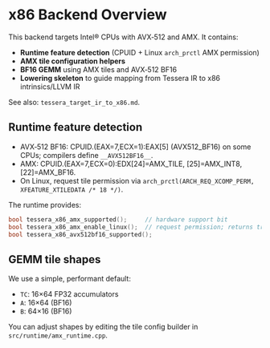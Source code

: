 # x86 Backend Overview

This backend targets Intel® CPUs with AVX‑512 and AMX. It contains:

- **Runtime feature detection** (CPUID + Linux `arch_prctl` AMX permission)
- **AMX tile configuration helpers**
- **BF16 GEMM** using AMX tiles and AVX‑512 BF16
- **Lowering skeleton** to guide mapping from Tessera IR to x86 intrinsics/LLVM IR

See also: `tessera_target_ir_to_x86.md`.

## Runtime feature detection

- AVX‑512 BF16: CPUID.(EAX=7,ECX=1):EAX[5] (AVX512_BF16) on some CPUs; compilers define `__AVX512BF16__`.
- AMX: CPUID.(EAX=7,ECX=0):EDX[24]=AMX_TILE, [25]=AMX_INT8, [22]=AMX_BF16.
- On Linux, request tile permission via `arch_prctl(ARCH_REQ_XCOMP_PERM, XFEATURE_XTILEDATA /* 18 */)`.

The runtime provides:

```c++
bool tessera_x86_amx_supported();     // hardware support bit
bool tessera_x86_amx_enable_linux();  // request permission; returns true on success
bool tessera_x86_avx512bf16_supported();
```

## GEMM tile shapes

We use a simple, performant default:

- `TC`: 16×64 FP32 accumulators
- `A`: 16×64 (BF16)
- `B`: 64×16 (BF16)

You can adjust shapes by editing the tile config builder in `src/runtime/amx_runtime.cpp`.
